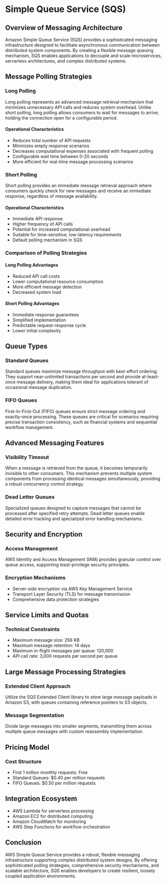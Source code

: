 # Simple Queue Service (SQS)

## Overview of Messaging Architecture

Amazon Simple Queue Service (SQS) provides a sophisticated messaging infrastructure designed to facilitate asynchronous communication between distributed system components. By creating a flexible message queuing mechanism, SQS enables applications to decouple and scale microservices, serverless architectures, and complex distributed systems.

## Message Polling Strategies

### Long Polling
Long polling represents an advanced message retrieval mechanism that minimizes unnecessary API calls and reduces system overhead. Unlike short polling, long polling allows consumers to wait for messages to arrive, holding the connection open for a configurable period.

#### Operational Characteristics
- Reduces total number of API requests
- Minimizes empty response scenarios
- Decreases computational expenses associated with frequent polling
- Configurable wait time between 0-20 seconds
- More efficient for real-time message processing scenarios

### Short Polling
Short polling provides an immediate message retrieval approach where consumers quickly check for new messages and receive an immediate response, regardless of message availability.

#### Operational Characteristics
- Immediate API response
- Higher frequency of API calls
- Potential for increased computational overhead
- Suitable for time-sensitive, low-latency requirements
- Default polling mechanism in SQS

### Comparison of Polling Strategies

#### Long Polling Advantages
- Reduced API call costs
- Lower computational resource consumption
- More efficient message detection
- Decreased system load

#### Short Polling Advantages
- Immediate response guarantees
- Simplified implementation
- Predictable request-response cycle
- Lower initial complexity

## Queue Types

### Standard Queues
Standard queues maximize message throughput with best-effort ordering. They support near-unlimited transactions per second and provide at-least-once message delivery, making them ideal for applications tolerant of occasional message duplication.

### FIFO Queues
First-In-First-Out (FIFO) queues ensure strict message ordering and exactly-once processing. These queues are critical for scenarios requiring precise transaction consistency, such as financial systems and sequential workflow management.

## Advanced Messaging Features

### Visibility Timeout
When a message is retrieved from the queue, it becomes temporarily invisible to other consumers. This mechanism prevents multiple system components from processing identical messages simultaneously, providing a robust concurrency control strategy.

### Dead Letter Queues
Specialized queues designed to capture messages that cannot be processed after specified retry attempts. Dead letter queues enable detailed error tracking and specialized error handling mechanisms.

## Security and Encryption

### Access Management
AWS Identity and Access Management (IAM) provides granular control over queue access, supporting least-privilege security principles.

### Encryption Mechanisms
- Server-side encryption via AWS Key Management Service
- Transport Layer Security (TLS) for message transmission
- Comprehensive data protection strategies

## Service Limits and Quotas

### Technical Constraints
- Maximum message size: 256 KB
- Maximum message retention: 14 days
- Maximum in-flight messages per queue: 120,000
- API call rate: 3,000 requests per second per queue

## Large Message Processing Strategies

### Extended Client Approach
Utilize the SQS Extended Client library to store large message payloads in Amazon S3, with queues containing reference pointers to S3 objects.

### Message Segmentation
Divide large messages into smaller segments, transmitting them across multiple queue messages with custom reassembly implementation.

## Pricing Model

### Cost Structure
- First 1 million monthly requests: Free
- Standard Queues: $0.40 per million requests
- FIFO Queues: $0.50 per million requests

## Integration Ecosystem
- AWS Lambda for serverless processing
- Amazon EC2 for distributed computing
- Amazon CloudWatch for monitoring
- AWS Step Functions for workflow orchestration

## Conclusion

AWS Simple Queue Service provides a robust, flexible messaging infrastructure supporting complex distributed system designs. By offering sophisticated polling strategies, comprehensive security mechanisms, and scalable architecture, SQS enables developers to create resilient, loosely coupled application environments.
